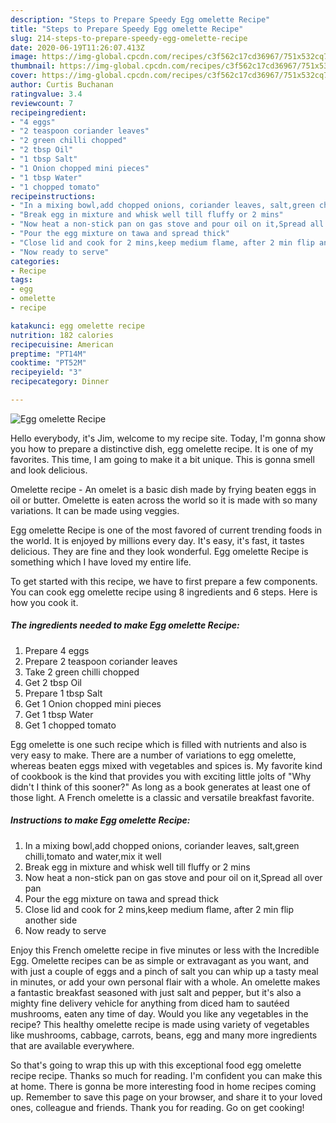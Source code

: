 ```yaml
---
description: "Steps to Prepare Speedy Egg omelette Recipe"
title: "Steps to Prepare Speedy Egg omelette Recipe"
slug: 214-steps-to-prepare-speedy-egg-omelette-recipe
date: 2020-06-19T11:26:07.413Z
image: https://img-global.cpcdn.com/recipes/c3f562c17cd36967/751x532cq70/egg-omelette-recipe-recipe-main-photo.jpg
thumbnail: https://img-global.cpcdn.com/recipes/c3f562c17cd36967/751x532cq70/egg-omelette-recipe-recipe-main-photo.jpg
cover: https://img-global.cpcdn.com/recipes/c3f562c17cd36967/751x532cq70/egg-omelette-recipe-recipe-main-photo.jpg
author: Curtis Buchanan
ratingvalue: 3.4
reviewcount: 7
recipeingredient:
- "4 eggs"
- "2 teaspoon coriander leaves"
- "2 green chilli chopped"
- "2 tbsp Oil"
- "1 tbsp Salt"
- "1 Onion chopped mini pieces"
- "1 tbsp Water"
- "1 chopped tomato"
recipeinstructions:
- "In a mixing bowl,add chopped onions, coriander leaves, salt,green chilli,tomato and water,mix it well"
- "Break egg in mixture and whisk well till fluffy or 2 mins"
- "Now heat a non-stick pan on gas stove and pour oil on it,Spread all over pan"
- "Pour the egg mixture on tawa and spread thick"
- "Close lid and cook for 2 mins,keep medium flame, after 2 min flip another side"
- "Now ready to serve"
categories:
- Recipe
tags:
- egg
- omelette
- recipe

katakunci: egg omelette recipe 
nutrition: 182 calories
recipecuisine: American
preptime: "PT14M"
cooktime: "PT52M"
recipeyield: "3"
recipecategory: Dinner

---
```



![Egg omelette Recipe](https://img-global.cpcdn.com/recipes/c3f562c17cd36967/751x532cq70/egg-omelette-recipe-recipe-main-photo.jpg)

Hello everybody, it's Jim, welcome to my recipe site. Today, I'm gonna show you how to prepare a distinctive dish, egg omelette recipe. It is one of my favorites. This time, I am going to make it a bit unique. This is gonna smell and look delicious.

Omelette recipe - An omelet is a basic dish made by frying beaten eggs in oil or butter. Omelette is eaten across the world so it is made with so many variations. It can be made using veggies.

Egg omelette Recipe is one of the most favored of current trending foods in the world. It is enjoyed by millions every day. It's easy, it's fast, it tastes delicious. They are fine and they look wonderful. Egg omelette Recipe is something which I have loved my entire life.


To get started with this recipe, we have to first prepare a few components. You can cook egg omelette recipe using 8 ingredients and 6 steps. Here is how you cook it.

<!--inarticleads1-->

##### The ingredients needed to make Egg omelette Recipe:

1. Prepare 4 eggs
1. Prepare 2 teaspoon coriander leaves
1. Take 2 green chilli chopped
1. Get 2 tbsp Oil
1. Prepare 1 tbsp Salt
1. Get 1 Onion chopped mini pieces
1. Get 1 tbsp Water
1. Get 1 chopped tomato


Egg omelette is one such recipe which is filled with nutrients and also is very easy to make. There are a number of variations to egg omelette, whereas beaten eggs mixed with vegetables and spices is. My favorite kind of cookbook is the kind that provides you with exciting little jolts of &#34;Why didn&#39;t I think of this sooner?&#34; As long as a book generates at least one of those light. A French omelette is a classic and versatile breakfast favorite. 

<!--inarticleads2-->

##### Instructions to make Egg omelette Recipe:

1. In a mixing bowl,add chopped onions, coriander leaves, salt,green chilli,tomato and water,mix it well
1. Break egg in mixture and whisk well till fluffy or 2 mins
1. Now heat a non-stick pan on gas stove and pour oil on it,Spread all over pan
1. Pour the egg mixture on tawa and spread thick
1. Close lid and cook for 2 mins,keep medium flame, after 2 min flip another side
1. Now ready to serve


Enjoy this French omelette recipe in five minutes or less with the Incredible Egg. Omelette recipes can be as simple or extravagant as you want, and with just a couple of eggs and a pinch of salt you can whip up a tasty meal in minutes, or add your own personal flair with a whole. An omelette makes a fantastic breakfast seasoned with just salt and pepper, but it&#39;s also a mighty fine delivery vehicle for anything from diced ham to sautéed mushrooms, eaten any time of day. Would you like any vegetables in the recipe? This healthy omelette recipe is made using variety of vegetables like mushrooms, cabbage, carrots, beans, egg and many more ingredients that are available everywhere. 

So that's going to wrap this up with this exceptional food egg omelette recipe recipe. Thanks so much for reading. I'm confident you can make this at home. There is gonna be more interesting food in home recipes coming up. Remember to save this page on your browser, and share it to your loved ones, colleague and friends. Thank you for reading. Go on get cooking!
